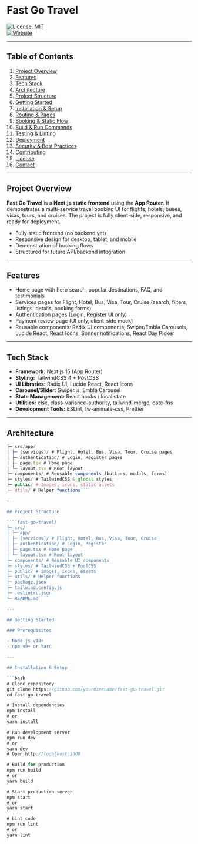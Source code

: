 # Fast Go Travel

[![License: MIT](https://img.shields.io/badge/License-MIT-yellow.svg)](https://opensource.org/licenses/MIT)  
[![Website](https://img.shields.io/badge/Website-live-brightgreen)](https://fast-go-travel.vercel.app/)

---

## Table of Contents

1. [Project Overview](#project-overview)
2. [Features](#features)
3. [Tech Stack](#tech-stack)
4. [Architecture](#architecture)
5. [Project Structure](#project-structure)
6. [Getting Started](#getting-started)
7. [Installation & Setup](#installation--setup)
8. [Routing & Pages](#routing--pages)
9. [Booking & Static Flow](#booking--static-flow)
10. [Build & Run Commands](#build--run-commands)
11. [Testing & Linting](#testing--linting)
12. [Deployment](#deployment)
13. [Security & Best Practices](#security--best-practices)
14. [Contributing](#contributing)
15. [License](#license)
16. [Contact](#contact)

---

## Project Overview

**Fast Go Travel** is a **Next.js static frontend** using the **App Router**. It demonstrates a multi-service travel booking UI for flights, hotels, buses, visas, tours, and cruises. The project is fully client-side, responsive, and ready for deployment.

- Fully static frontend (no backend yet)
- Responsive design for desktop, tablet, and mobile
- Demonstration of booking flows
- Structured for future API/backend integration

---

## Features

- Home page with hero search, popular destinations, FAQ, and testimonials
- Services pages for Flight, Hotel, Bus, Visa, Tour, Cruise (search, filters, listings, details, booking forms)
- Authentication pages (Login, Register UI only)
- Payment review page (UI only, client-side mock)
- Reusable components: Radix UI components, Swiper/Embla Carousels, Lucide React, React Icons, Sonner notifications, React Day Picker

---

## Tech Stack

- **Framework:** Next.js 15 (App Router)
- **Styling:** TailwindCSS 4 + PostCSS
- **UI Libraries:** Radix UI, Lucide React, React Icons
- **Carousel/Slider:** Swiper.js, Embla Carousel
- **State Management:** React hooks / local state
- **Utilities:** clsx, class-variance-authority, tailwind-merge, date-fns
- **Development Tools:** ESLint, tw-animate-css, Prettier

---

## Architecture

`````Next.js App Router
├─ src/app/
│ ├─ (services)/ # Flight, Hotel, Bus, Visa, Tour, Cruise pages
│ ├─ authentication/ # Login, Register pages
│ ├─ page.tsx # Home page
│ └─ layout.tsx # Root layout
├─ components/ # Reusable components (buttons, modals, forms)
├─ styles/ # TailwindCSS & global styles
├─ public/ # Images, icons, static assets
├─ utils/ # Helper functions```

---

## Project Structure

````fast-go-travel/
├─ src/
│ └─ app/
│ ├─ (services)/ # Flight, Hotel, Bus, Visa, Tour, Cruise
│ ├─ authentication/ # Login, Register
│ ├─ page.tsx # Home page
│ └─ layout.tsx # Root layout
├─ components/ # Reusable UI components
├─ styles/ # TailwindCSS + PostCSS
├─ public/ # Images, icons, assets
├─ utils/ # Helper functions
├─ package.json
├─ tailwind.config.js
├─ .eslintrc.json
└─ README.md````

---

## Getting Started

### Prerequisites

- Node.js v18+
- npm v9+ or Yarn

---

## Installation & Setup

```bash
# Clone repository
git clone https://github.com/yourusername/fast-go-travel.git
cd fast-go-travel

# Install dependencies
npm install
# or
yarn install

# Run development server
npm run dev
# or
yarn dev
# Open http://localhost:3000

# Build for production
npm run build
# or
yarn build

# Start production server
npm start
# or
yarn start

# Lint code
npm run lint
# or
yarn lint
`````

